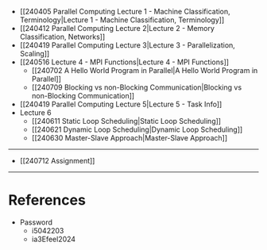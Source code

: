   
- [[240405 Parallel Computing Lecture 1 - Machine Classification, Terminology|Lecture 1 - Machine Classification, Terminology]]
- [[240412 Parallel Computing Lecture 2|Lecture 2 - Memory Classification, Networks]]
- [[240419 Parallel Computing Lecture 3|Lecture 3 - Parallelization, Scaling]]
- [[240516 Lecture 4 - MPI Functions|Lecture 4 - MPI Functions]]
	- [[240702 A Hello World Program in Parallel|A Hello World Program in Parallel]]
	- [[240709 Blocking vs non-Blocking Communication|Blocking vs non-Blocking Communication]]
- [[240419 Parallel Computing Lecture 5|Lecture 5 - Task Info]]
- Lecture 6
	- [[240611 Static Loop Scheduling|Static Loop Scheduling]]
	- [[240621 Dynamic Loop Scheduling|Dynamic Loop Scheduling]]
	- [[240630 Master-Slave Approach|Master-Slave Approach]]
-- - 
- [[240712 Assignment]]




---
# References
- Password
	- i5042203
	- ia3Efeel2024